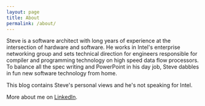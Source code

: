 ```yaml
---
layout: page
title: About
permalink: /about/
---
```


Steve is a software architect with long years of experience at the intersection of hardware and software.  He works in Intel's enterprise networking group and sets technical direction for engineers responsible for compiler and programming technology on high speed data flow processors.  To balance all the spec writing and PowerPoint in his day job, Steve dabbles in fun new software technology from home.

This blog contains Steve's personal views and he's not speaking for Intel.

More about me on [LinkedIn](https://www.linkedin.com/in/steven-king-6332934/).